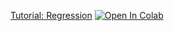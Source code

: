 [Tutorial: Regression](https://github.com/elizabethnewman/dnn101/blob/main/dnn101/regression/DNN101_Regression.ipynb) [![Open In Colab](https://colab.research.google.com/assets/colab-badge.svg)](https://colab.research.google.com/github/elizabethnewman/dnn101/blob/main/dnn101/regression/DNN101_Regression.ipynb)
